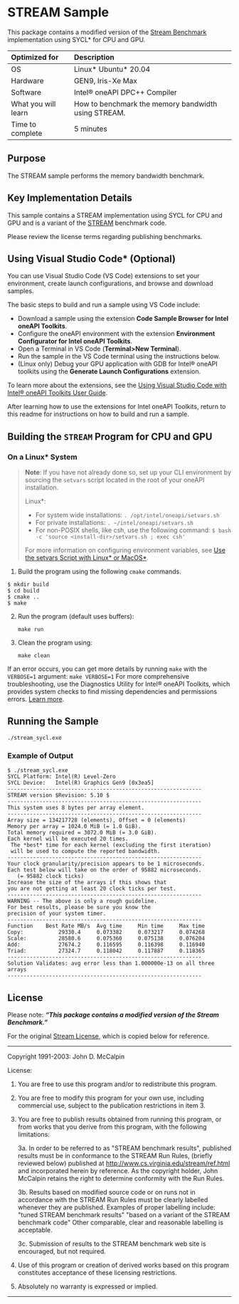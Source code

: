 # STREAM Sample

This package contains a modified version of the [Stream Benchmark](http://www.cs.virginia.edu/stream/) implementation using SYCL* for CPU and GPU.


| Optimized for                     | Description
|:---                               |:---
| OS                                | Linux* Ubuntu* 20.04
| Hardware                          | GEN9, Iris-Xe Max
| Software                          | Intel&reg; oneAPI DPC++ Compiler
| What you will learn               | How to benchmark the memory bandwidth using STREAM.
| Time to complete                  | 5 minutes


## Purpose
The STREAM sample performs the memory bandwidth benchmark.

## Key Implementation Details
This sample contains a STREAM implementation using SYCL for CPU and GPU and is a variant of the [STREAM](http://www.cs.virginia.edu/stream/) benchmark code. 

Please review the license terms regarding publishing benchmarks.

## Using Visual Studio Code* (Optional)

You can use Visual Studio Code (VS Code) extensions to set your environment,
create launch configurations, and browse and download samples.

The basic steps to build and run a sample using VS Code include:
 - Download a sample using the extension **Code Sample Browser for Intel oneAPI Toolkits**.
 - Configure the oneAPI environment with the extension **Environment Configurator for Intel oneAPI Toolkits**.
 - Open a Terminal in VS Code (**Terminal>New Terminal**).
 - Run the sample in the VS Code terminal using the instructions below.
 - (Linux only) Debug your GPU application with GDB for Intel® oneAPI toolkits using the **Generate Launch Configurations** extension.

To learn more about the extensions, see the
[Using Visual Studio Code with Intel® oneAPI Toolkits User Guide](https://www.intel.com/content/www/us/en/develop/documentation/using-vs-code-with-intel-oneapi/top.html).

After learning how to use the extensions for Intel oneAPI Toolkits, return to
this readme for instructions on how to build and run a sample.

## Building the `STREAM` Program for CPU and GPU

### On a Linux* System
> **Note**: If you have not already done so, set up your CLI
> environment by sourcing  the `setvars` script located in
> the root of your oneAPI installation.
>
> Linux*:
> - For system wide installations: `. /opt/intel/oneapi/setvars.sh`
> - For private installations: `. ~/intel/oneapi/setvars.sh`
> - For non-POSIX shells, like csh, use the following command: `$ bash -c 'source <install-dir>/setvars.sh ; exec csh'`
>
> For more information on configuring environment variables, see [Use the setvars Script with Linux* or MacOS*](https://www.intel.com/content/www/us/en/develop/documentation/oneapi-programming-guide/top/oneapi-development-environment-setup/use-the-setvars-script-with-linux-or-macos.html).

1. Build the program using the following `cmake` commands.
```
$ mkdir build
$ cd build
$ cmake ..
$ make
```
2. Run the program (default uses buffers):
    ```
    make run
    ```
3. Clean the program using:
    ```
    make clean
    ```


If an error occurs, you can get more details by running `make` with
the `VERBOSE=1` argument:
``make VERBOSE=1``
For more comprehensive troubleshooting, use the Diagnostics Utility for
Intel® oneAPI Toolkits, which provides system checks to find missing
dependencies and permissions errors.
[Learn more](https://www.intel.com/content/www/us/en/develop/documentation/diagnostic-utility-user-guide/top.html).

## Running the Sample
```
./stream_sycl.exe
```

### Example of Output
```
$ ./stream_sycl.exe
SYCL Platform: Intel(R) Level-Zero
SYCL Device:   Intel(R) Graphics Gen9 [0x3ea5]
-------------------------------------------------------------
STREAM version $Revision: 5.10 $
-------------------------------------------------------------
This system uses 8 bytes per array element.
-------------------------------------------------------------
Array size = 134217728 (elements), Offset = 0 (elements)
Memory per array = 1024.0 MiB (= 1.0 GiB).
Total memory required = 3072.0 MiB (= 3.0 GiB).
Each kernel will be executed 20 times.
 The *best* time for each kernel (excluding the first iteration)
 will be used to compute the reported bandwidth.
-------------------------------------------------------------
Your clock granularity/precision appears to be 1 microseconds.
Each test below will take on the order of 95882 microseconds.
   (= 95882 clock ticks)
Increase the size of the arrays if this shows that
you are not getting at least 20 clock ticks per test.
-------------------------------------------------------------
WARNING -- The above is only a rough guideline.
For best results, please be sure you know the
precision of your system timer.
-------------------------------------------------------------
Function    Best Rate MB/s  Avg time     Min time     Max time
Copy:           29330.4     0.073382     0.073217     0.074268
Scale:          28580.6     0.075360     0.075138     0.076204
Add:            27674.2     0.116595     0.116398     0.116940
Triad:          27324.7     0.118042     0.117887     0.118365
-------------------------------------------------------------
Solution Validates: avg error less than 1.000000e-13 on all three arrays
-------------------------------------------------------------

```
## License
Please note: **_“This package contains a modified version of the Stream Benchmark.”_**

For the original [Stream License]( https://www.cs.virginia.edu/stream/FTP/Code/LICENSE.txt), which is copied below for reference.

***
 Copyright 1991-2003: John D. McCalpin

 License:
  1. You are free to use this program and/or to redistribute
     this program.
  2. You are free to modify this program for your own use,
     including commercial use, subject to the publication
     restrictions in item 3.
  3. You are free to publish results obtained from running this
     program, or from works that you derive from this program,
     with the following limitations:

     3a. In order to be referred to as "STREAM benchmark results",
         published results must be in conformance to the STREAM
         Run Rules, (briefly reviewed below) published at
         http://www.cs.virginia.edu/stream/ref.html
         and incorporated herein by reference.
         As the copyright holder, John McCalpin retains the
         right to determine conformity with the Run Rules.

     3b. Results based on modified source code or on runs not in
         accordance with the STREAM Run Rules must be clearly
         labelled whenever they are published.  Examples of
         proper labelling include:
         "tuned STREAM benchmark results"
         "based on a variant of the STREAM benchmark code"
         Other comparable, clear and reasonable labelling is
         acceptable.

     3c. Submission of results to the STREAM benchmark web site
         is encouraged, but not required.
  4. Use of this program or creation of derived works based on this
     program constitutes acceptance of these licensing restrictions.
  5. Absolutely no warranty is expressed or implied.
***